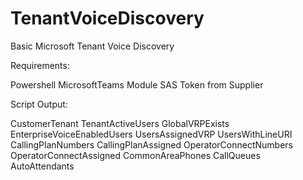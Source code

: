 # TenantVoiceDiscovery

Basic Microsoft Tenant Voice Discovery

Requirements:

Powershell
MicrosoftTeams Module
SAS Token from Supplier

Script Output:

CustomerTenant
TenantActiveUsers
GlobalVRPExists
EnterpriseVoiceEnabledUsers
UsersAssignedVRP
UsersWithLineURI
CallingPlanNumbers
CallingPlanAssigned
OperatorConnectNumbers
OperatorConnectAssigned
CommonAreaPhones
CallQueues
AutoAttendants
